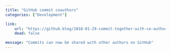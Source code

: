 ```yaml
---
title: "GitHub commit coauthors"
categories: ["Development"]

link:
    url: "https://github.blog/2018-01-29-commit-together-with-co-authors/"
    dead: false

message: "Commits can now be shared with other authors on GitHub"
---
```

